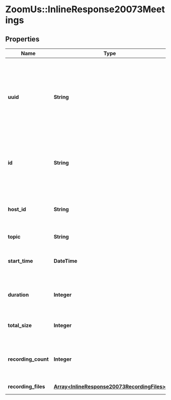 # ZoomUs::InlineResponse20073Meetings

## Properties
Name | Type | Description | Notes
------------ | ------------- | ------------- | -------------
**uuid** | **String** | Universally Unique Identifier of a meeting instance. Each meeting instance will have its own meeting UUID. | [optional] 
**id** | **String** | Meeting ID - Unique Identifier for a meeting, also known as Meeting Number. | [optional] 
**host_id** | **String** | User ID of the user who is set as the host of the meeting. | [optional] 
**topic** | **String** | Meeting topic. | [optional] 
**start_time** | **DateTime** | The date and time at which the meeting started. | [optional] 
**duration** | **Integer** | The scheduled duration of the meeting. | [optional] 
**total_size** | **Integer** | The total size of the meeting in bytes. | [optional] 
**recording_count** | **Integer** | The total number of recordings retrieved from the account. | [optional] 
**recording_files** | [**Array&lt;InlineResponse20073RecordingFiles&gt;**](InlineResponse20073RecordingFiles.md) | Recording files object | [optional] 


